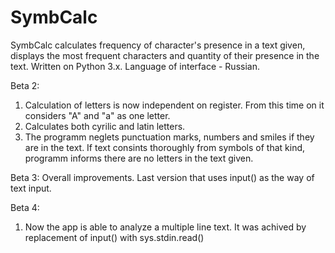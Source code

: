 # SymbCalc
SymbCalc calculates frequency of character's presence in a text given, displays the most frequent characters and quantity of their presence in the text.
Written on Python 3.x.
Language of interface - Russian.

Beta 2:
1. Calculation of letters is now independent on register. From this time on it considers "A" and "a" as one letter.
2. Calculates both cyrilic and latin letters.
3. The programm neglets punctuation marks, numbers and smiles if they are in the text. If text consints thoroughly from symbols of that kind, programm informs there are no letters in the text given.

Beta 3:
Overall improvements. Last version that uses input() as the way of text input.

Beta 4:
1. Now the app is able to analyze a multiple line text.
It was achived by replacement of input() with sys.stdin.read()
